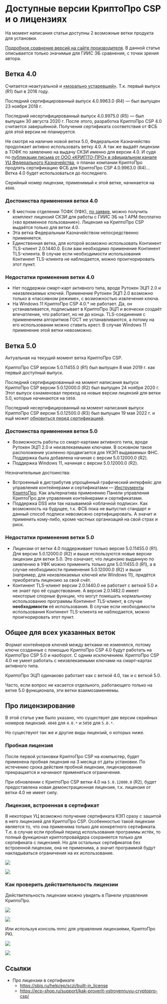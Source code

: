 # Доступные версии КриптоПро CSP и о лицензиях

На момент написания статьи доступны 2 возможные ветки продукта для установки.

[Подробное сравнение версий на сайте производителя](https://www.cryptopro.ru/products/csp/compare). В данной статье описывается только значимые для ГИИС ЭБ сравнения, с точки зрения автора.

## Ветка 4.0

Считается неактуальной и <abbr title="В основном, по версии компании производителя, конечно же. Но в то же время, есть функции и ОС, которые ветка 4.0 не поддерживает и уже никогда не станет. Основной функционал ЭП работает стабильно.">&laquo;морально устаревшей&raquo;</abbr>. Т.к. первый выпуск (R1) был в 2016 году.

Последний сертифицированный выпуск 4.0.9963.0 (R4) &mdash; был выпущен 23 ноября 2018 г.

Последний несертифицированный выпуск 4.0.9975.0 (R5) &mdash; был выпущен 30 августа 2020 г. После этого, разработка КриптоПро CSP 4.0 считается завершённой. Получения сертификата соответствия от ФСБ для этой версии не планируется.

Не смотря на наличие новой ветки 5.0, Федеральное Казначейство продолжает активно использовать ветку 4.0. А так же выдаёт лицензии в ТОФК по заявлению на выдачу СКЗИ именно для версии 4.0. И судя по [публикации письма от ООО &laquo;КРИПТО-ПРО&raquo; в официальном канале УЦ Федерального Казначейства](https://t.me/uc_fk/436), о планах компании КриптоПро продлять сертификацию ФСБ для КриптоПро CSP 4.0.9963.0 (R4)... Ветка 4.0 будет использоваться до последнего.

Серийный номер лицензии, применимый к этой ветке, начинается на `4040`.

### Достоинства применения ветки 4.0

- В местном отделении ТОФК (УФК), [по заявке](https://moscow.roskazna.gov.ru/gis/uc/skzi.php), можно получить комплект лицензий СКЗИ для работы с ГИИС ЭБ на 1 АРМ бесплатно (&laquo;во временное пользование&raquo;). Лицензия на КриптоПро CSP выдаётся только для ветки 4.0.
- Эта ветка Федеральным Казначейством непосредственно применяется.
- Единственная ветка, для которой возможно использовать Континент TLS-клиент 2.0.1440.0. Если вам необходимо применение Континент TLS-клиента. В случае если необходимости использования Континент TLS-клиента не наблюдается, можно проигнорировать этот пункт.

### Недостатки применения ветки 4.0

- Нет поддержки смарт-карт активного типа, вроде Рутокен ЭЦП 2.0 и неизвлекаемых ключей. Применение Рутокен ЭЦП 2.0 возможно только в &laquo;пассивном режиме&raquo;, с возможностью извлечения ключа.
- На Windows 11 КриптоПро CSP 4.0.* не работает. Да, он устанавливается, подписывает в КриптоПро ЭЦП и всячески создаёт впечатление, что работает, но не до конца. TLS-соединения с применением алгоритмов ГОСТ не устанавливаются, а потому на его использовании можно ставить крест. В случае Windows 11 применение этой ветки невозможно.

## Ветка 5.0

Актуальная на текущий момент ветка КриптоПро CSP.

КриптоПро CSP версии 5.0.11455.0 (R1) был выпущен 8 мая 2019 г. как первый доступный выпуск.

Последний сертифицированный на момент написания выпуск КриптоПро CSP версии 5.0.12000.0 (R2) был выпущен 24 ноября 2020 г. Этот выпуск ознаменовал переход на новые версии лицензий для ветки 5.0, которые начинаются на `5050`.

Последний несертифицированный на момент написания выпуск КриптоПро CSP версии 5.0.12500.0 (R3) был выпущен 19 мая 2022 г. и ещё может <abbr title="а может они специально build подгадывали под сертификацию и она как раз и будет сертифицирована... ¯\_(ツ)_/¯">обновиться перед сертификацией</abbr>.

### Достоинства применения ветки 5.0

- Возможность работы со смарт-картами активного типа, вроде Рутокен ЭЦП 2.0 и неизвлекаемыми ключами. В основном такое расположение усиленно продвигается для УКЭП выдаваемых ФНС. Поддержка была добавлена начиная с версии 5.0.12000.0 (R2).
- Поддержка Windows 11, начиная с версии 5.0.12000.0 (R2).

Незначительные достоинства:

- Встроенный в дистрибутив упрощённый графический интерфейс для управления контейнерами и сертификатами &mdash; [Инструменты КриптоПро](https://www.cryptopro.ru/blog/2019/05/21/instrumenty-cryptopro-krossplatformennyi-graficheskii-interfeis). Как альтернатива применению Панели управления КриптоПро для управления контейнерами и сертификатами.
- Поддержка DSS или так называемой &laquo;облачной подписи&raquo;. Как возможность на будущее, т.к. ФСБ пока не выпустил стандарт и данный способ подписи невозможно сертифицировать. А значит и применить кому-либо, кроме частных организаций на свой страх и риск.

### Недостатки применения ветки 5.0

- Лицензии от ветки 4.0 поддерживает только версия 5.0.11455.0 (R1). Для версии 5.0.12000.0 (R2) и выше используются новые версии лицензии для ветки 5.0. Это означает, что лицензию выданную по заявлению в УФК можно применить только для 5.0.11455.0 (R1), а в случае необходимости применения 5.0.12000.0 (R2) и выше (например, для неизвлекаемых ключей или Windows 11), придётся приобретать лицензию за свой счёт.
- Континент TLS-клиент версии 2.0.1440.0 не работает с веткой 5.0 и не знает про её существование. А версия 2.0.1482.0 имеет некоторые спорные функции, что могут помешать нормальному использованию программы Континент TLS-клиент, в случае **необходимости** её использования. В случае если необходимости использования Континент TLS-клиента не наблюдается, можно проигнорировать этот пункт.

## Общее для всех указанных веток

Формат контейнеров ключей между ветками не изменялся, потому ключи созданные с помощью КриптоПро CSP 4.0 будут работать на КриптоПро CSP 5.0 и наоборот. С одним исключением. КриптоПро CSP 4.0 не умеет работать с неизвлекаемыми ключами на смарт-картах активного типа.

КриптоПро ЭЦП одинаково работает как с веткой 4.0, так и с веткой 5.0.

Часто, если вопрос не касается отдельного, работающего только на ветке 5.0 функционала, эти ветки взаимозаменяемы.

## Про лицензирование

В этой статье уже было указано, что существует две версии серийных номеров лицензий. `4040` для `4.0.*` и `5050` для `5.0.*`.

Но существуют так же и другие виды лицензий, о которых ниже.

### Пробная лицензия

После первой установки КриптоПро CSP на компьютер, будет применена пробная лицензия на 3 месяца от даты установки. По истечению срока действия пробной лицензии, лицензирование прекращается и начинают применяться ограничения.

При обновлении с КриптоПро CSP ветки 4.0 на `5.0.12000.0` (R2), будет предоставлена новая демонстрационная лицензия, т.к. лицензия от ветки 4.0 не имеет силу.

### Лицензия, встроенная в сертификат

В некоторых УЦ возможно получение сертификата КЭП сразу с зашитой в него лицензией для КриптоПро CSP. Особенностью такой лицензии является то, что она применима только для конкретного сертификата. Т.е. в случае если пробный период использования программы истёк, то полный функционал криптопровайдера сохраняется только для сертификата с лицензией. Но для остальных сертификатов без встроенной лицензии, она не применима, а значит программой будут накладываться ограничения на их использование.

![](../assets/images/csp-versions_2022-07-14-11-31-24.png)

![](../assets/images/csp-versions_2022-07-14-11-31-40.png)

### Как проверить действительность лицензии

Действительность лицензии можно увидеть в Панели управления КриптоПро.

![](../assets/common-images/CryptoPro/CSP/4.0/CryptoPro-CSP-4-cpconfig.cpl-!Windows-StartMenu.png)

![](../assets/common-images/CryptoPro/CSP/4.0/CryptoPro-CSP-4.0-cpconfig.cpl-License_full.png)

Или используя консоль mmc для управления лицензиями, КриптоПро PKI.

![](../assets/common-images/CryptoPro/CSP/4.0/CryptoPro-CSP-4-licmgmt.ru.msc-!Windows-StartMenu.png)

![](../assets/common-images/CryptoPro/CSP/4.0/CryptoPro-CSP-4-licmgmt.ru.msc-License_full.png)

## Ссылки

- Про лицензии в сертификате
  - <https://sbis.ru/help/ep/sczi/built-in_license>
  - <https://ecp-shop.ru/support/kak-proverit-vstroyennuyu-cryptopro-csp/>

<!-- // code: language=markdown insertSpaces=true tabSize=2 -->
